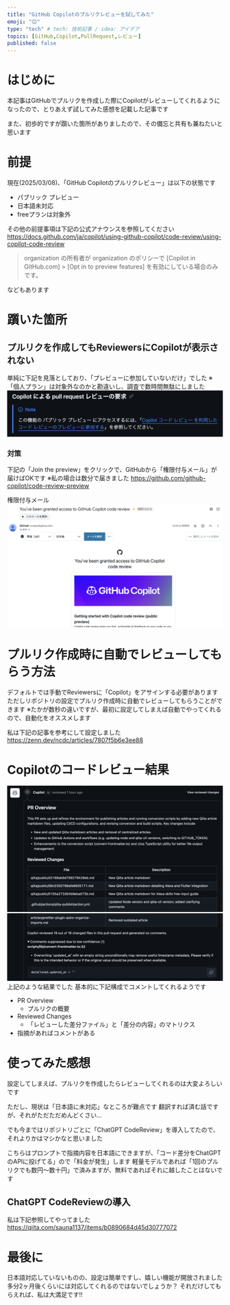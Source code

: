 ```yaml
---
title: "GitHub Copilotのプルリクレビューを試してみた"
emoji: "😊"
type: "tech" # tech: 技術記事 / idea: アイデア
topics: [GitHub,Copilot,PullRequest,レビュー]
published: false
---
```


# はじめに
本記事はGitHubでプルリクを作成した際にCopilotがレビューしてくれるようになったので、とりあえず試してみた感想を記載した記事です

また、初歩的ですが躓いた箇所がありましたので、その備忘と共有も兼ねたいと思います

# 前提
現在(2025/03/08)、「GitHub Copilotのプルリクレビュー」は以下の状態です
- パブリック プレビュー
- 日本語未対応
- freeプランは対象外

その他の前提事項は下記の公式アナウンスを参照してください
https://docs.github.com/ja/copilot/using-github-copilot/code-review/using-copilot-code-review

> organization の所有者が organization のポリシーで [Copilot in GitHub.com] > [Opt in to preview features] を有効にしている場合のみです。

などもあります

# 躓いた箇所
## プルリクを作成してもReviewersにCopilotが表示されない
単純に下記を見落としており、「プレビューに参加していないだけ」でした
※「個人プラン」は対象外なのかと勘違いし、調査で数時間無駄にしました
![](/images/used-copilot-to-review-pull-request/important-point.png)

### 対策
下記の「Join the preview」をクリックで、GitHubから「権限付与メール」が届けばOKです
※私の場合は数分で届きました
https://github.com/github-copilot/code-review-preview

権限付与メール
![](/images/used-copilot-to-review-pull-request/granted-access-GitHub-Copilot-code-review.png)

# プルリク作成時に自動でレビューしてもらう方法
デフォルトでは手動でReviewersに「Copilot」をアサインする必要があります
ただしリポジトリの設定でプルリク作成時に自動でレビューしてもらうことができます
※たかが数秒の違いですが、最初に設定してしまえば自動でやってくれるので、自動化をオススメします

私は下記の記事を参考にして設定しました
https://zenn.dev/ncdc/articles/7807f5b6e3ee88


# Copilotのコードレビュー結果
![](/images/used-copilot-to-review-pull-request/Copilot-code-review-1.png)
![](/images/used-copilot-to-review-pull-request/Copilot-code-review-2.png)
上記のような結果でした
基本的に下記構成でコメントしてくれるようです
- PR Overview
  - プルリクの概要
- Reviewed Changes
  - 「レビューした差分ファイル」と「差分の内容」のマトリクス
- 指摘があればコメントがある

# 使ってみた感想
設定してしまえば、プルリクを作成したらレビューしてくれるのは大変よろしいです

ただし、現状は「日本語に未対応」なところが難点です
翻訳すれば済む話ですが、それがただただめんどくさい...

でも今まではリポジトリごとに「ChatGPT CodeReview」を導入してたので、それよりかはマシかなと思いました

こちらはプロンプトで指摘内容を日本語にできますが、「コード差分をChatGPTのAPIに投げてる」ので「料金が発生」します
軽量モデルであれば「1回のプルリクでも数円〜数十円」で済みますが、無料であればそれに越したことはないです

## ChatGPT CodeReviewの導入
私は下記参照してやってました
https://qiita.com/sauna1137/items/b0890684d45d30777072

# 最後に
日本語対応していないものの、設定は簡単ですし、嬉しい機能が開放されました
多分2ヶ月後くらいには対応してくれるのではないでしょうか？
それだけしてもらえれば、私は大満足です!!

